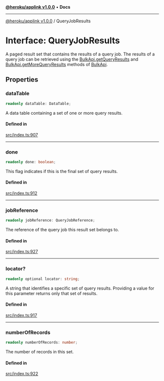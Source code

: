 [**@heroku/applink v1.0.0**](../README.md) • **Docs**

***

[@heroku/applink v1.0.0](../README.md) / QueryJobResults

# Interface: QueryJobResults

A paged result set that contains the results of a query job. The results of a query job
can be retrieved using the [BulkApi.getQueryResults](BulkApi.md#getqueryresults) and [BulkApi.getMoreQueryResults](BulkApi.md#getmorequeryresults)
methods of [BulkApi](BulkApi.md).

## Properties

### dataTable

```ts
readonly dataTable: DataTable;
```

A data table containing a set of one or more query results.

#### Defined in

[src/index.ts:907](https://github.com/heroku/heroku-applink-nodejs/blob/8285fe9db0bc3fb84b8b357e7da6a6202f07286d/src/index.ts#L907)

***

### done

```ts
readonly done: boolean;
```

This flag indicates if this is the final set of query results.

#### Defined in

[src/index.ts:912](https://github.com/heroku/heroku-applink-nodejs/blob/8285fe9db0bc3fb84b8b357e7da6a6202f07286d/src/index.ts#L912)

***

### jobReference

```ts
readonly jobReference: QueryJobReference;
```

The reference of the query job this result set belongs to.

#### Defined in

[src/index.ts:927](https://github.com/heroku/heroku-applink-nodejs/blob/8285fe9db0bc3fb84b8b357e7da6a6202f07286d/src/index.ts#L927)

***

### locator?

```ts
readonly optional locator: string;
```

A string that identifies a specific set of query results. Providing a value for this parameter returns only that set of results.

#### Defined in

[src/index.ts:917](https://github.com/heroku/heroku-applink-nodejs/blob/8285fe9db0bc3fb84b8b357e7da6a6202f07286d/src/index.ts#L917)

***

### numberOfRecords

```ts
readonly numberOfRecords: number;
```

The number of records in this set.

#### Defined in

[src/index.ts:922](https://github.com/heroku/heroku-applink-nodejs/blob/8285fe9db0bc3fb84b8b357e7da6a6202f07286d/src/index.ts#L922)
